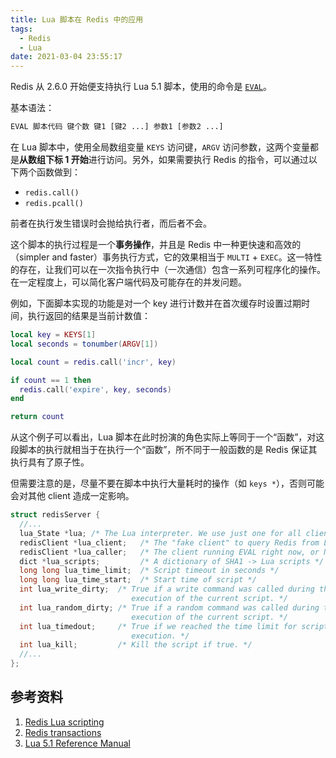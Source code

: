 ```yaml
---
title: Lua 脚本在 Redis 中的应用
tags:
  - Redis
  - Lua
date: 2021-03-04 23:55:17
---
```



Redis 从 2.6.0 开始便支持执行 Lua 5.1 脚本，使用的命令是 [`EVAL`](https://redis.io/commands/eval)。

基本语法：
```sh
EVAL 脚本代码 键个数 键1 [键2 ...] 参数1 [参数2 ...]
```

在 Lua 脚本中，使用全局数组变量 `KEYS` 访问键，`ARGV` 访问参数，这两个变量都是**从数组下标 1 开始**进行访问。另外，如果需要执行 Redis 的指令，可以通过以下两个函数做到：

- `redis.call()`
- `redis.pcall()`

前者在执行发生错误时会抛给执行者，而后者不会。

这个脚本的执行过程是一个**事务操作**，并且是 Redis 中一种更快速和高效的（simpler and faster）事务执行方式，它的效果相当于 `MULTI` + `EXEC`。这一特性的存在，让我们可以在一次指令执行中（一次通信）包含一系列可程序化的操作。在一定程度上，可以简化客户端代码及可能存在的并发问题。

例如，下面脚本实现的功能是对一个 key 进行计数并在首次缓存时设置过期时间，执行返回的结果是当前计数值：

```lua
local key = KEYS[1]
local seconds = tonumber(ARGV[1])

local count = redis.call('incr', key)

if count == 1 then
  redis.call('expire', key, seconds)
end

return count
```

从这个例子可以看出，Lua 脚本在此时扮演的角色实际上等同于一个“函数”，对这段脚本的执行就相当于在执行一个“函数”，所不同于一般函数的是 Redis 保证其执行具有了原子性。

但需要注意的是，尽量不要在脚本中执行大量耗时的操作（如 `keys *`），否则可能会对其他 client 造成一定影响。

```c reids/redis.h
struct redisServer {
  //...
  lua_State *lua; /* The Lua interpreter. We use just one for all clients */
  redisClient *lua_client;   /* The "fake client" to query Redis from Lua */
  redisClient *lua_caller;   /* The client running EVAL right now, or NULL */
  dict *lua_scripts;         /* A dictionary of SHA1 -> Lua scripts */
  long long lua_time_limit;  /* Script timeout in seconds */
  long long lua_time_start;  /* Start time of script */
  int lua_write_dirty;  /* True if a write command was called during the
                           execution of the current script. */
  int lua_random_dirty; /* True if a random command was called during the
                           execution of the current script. */
  int lua_timedout;     /* True if we reached the time limit for script
                           execution. */
  int lua_kill;         /* Kill the script if true. */
  //...
};
```

## 参考资料

1. [Redis Lua scripting](https://redis.io/commands/eval)
2. [Redis transactions](https://redis.io/topics/transactions)
3. [Lua 5.1 Reference Manual](http://www.lua.org/manual/5.1/)
